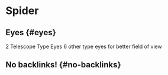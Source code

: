 # Spider


## Eyes {#eyes}

2 Telescope Type Eyes
6 other type eyes for better field of view


## No backlinks! {#no-backlinks}

